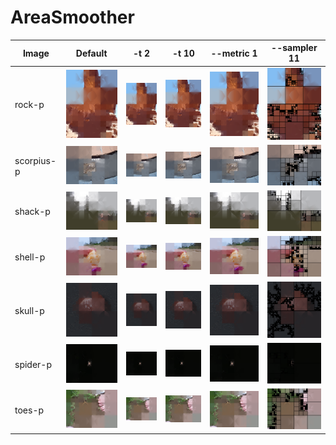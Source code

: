 # AreaSmoother #
| Image   | Default | -t 2 | -t 10 | --metric 1 | --sampler 11 |
|---------|---------|---|---|---|---|
|rock-p    |![rock-p-1](img-3/rock-p-1.png "rock-p-1")|![rock-p-2](img-3/rock-p-2.png "rock-p-2")|![rock-p-3](img-3/rock-p-3.png "rock-p-3")|![rock-p-4](img-3/rock-p-4.png "rock-p-4")|![rock-p-5](img-3/rock-p-5.png "rock-p-5")
|scorpius-p|![scorpius-p-1](img-3/scorpius-p-1.png "scorpius-p-1")|![scorpius-p-2](img-3/scorpius-p-2.png "scorpius-p-2")|![scorpius-p-3](img-3/scorpius-p-3.png "scorpius-p-3")|![scorpius-p-4](img-3/scorpius-p-4.png "scorpius-p-4")|![scorpius-p-5](img-3/scorpius-p-5.png "scorpius-p-5")
|shack-p   |![shack-p-1](img-3/shack-p-1.png "shack-p-1")|![shack-p-2](img-3/shack-p-2.png "shack-p-2")|![shack-p-3](img-3/shack-p-3.png "shack-p-3")|![shack-p-4](img-3/shack-p-4.png "shack-p-4")|![shack-p-5](img-3/shack-p-5.png "shack-p-5")
|shell-p   |![shell-p-1](img-3/shell-p-1.png "shell-p-1")|![shell-p-2](img-3/shell-p-2.png "shell-p-2")|![shell-p-3](img-3/shell-p-3.png "shell-p-3")|![shell-p-4](img-3/shell-p-4.png "shell-p-4")|![shell-p-5](img-3/shell-p-5.png "shell-p-5")
|skull-p   |![skull-p-1](img-3/skull-p-1.png "skull-p-1")|![skull-p-2](img-3/skull-p-2.png "skull-p-2")|![skull-p-3](img-3/skull-p-3.png "skull-p-3")|![skull-p-4](img-3/skull-p-4.png "skull-p-4")|![skull-p-5](img-3/skull-p-5.png "skull-p-5")
|spider-p  |![spider-p-1](img-3/spider-p-1.png "spider-p-1")|![spider-p-2](img-3/spider-p-2.png "spider-p-2")|![spider-p-3](img-3/spider-p-3.png "spider-p-3")|![spider-p-4](img-3/spider-p-4.png "spider-p-4")|![spider-p-5](img-3/spider-p-5.png "spider-p-5")
|toes-p    |![toes-p-1](img-3/toes-p-1.png "toes-p-1")|![toes-p-2](img-3/toes-p-2.png "toes-p-2")|![toes-p-3](img-3/toes-p-3.png "toes-p-3")|![toes-p-4](img-3/toes-p-4.png "toes-p-4")|![toes-p-5](img-3/toes-p-5.png "toes-p-5")